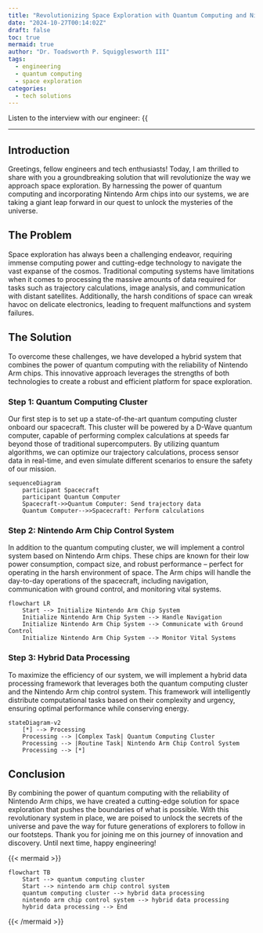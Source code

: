 ```yaml
---
title: "Revolutionizing Space Exploration with Quantum Computing and Nintendo Arm Chips"
date: "2024-10-27T00:14:02Z"
draft: false
toc: true
mermaid: true
author: "Dr. Toadsworth P. Squigglesworth III"
tags:
  - engineering
  - quantum computing
  - space exploration
categories:
  - tech solutions
---
```


Listen to the interview with our engineer: {{<audio src="https://s3.chaops.de/shitops/podcasts/revolutionizing-space-exploration-with-quantum-computing-and-nintendo-arm-chips.mp3" class="audio">}}

---

## Introduction

Greetings, fellow engineers and tech enthusiasts! Today, I am thrilled to share with you a groundbreaking solution that will revolutionize the way we approach space exploration. By harnessing the power of quantum computing and incorporating Nintendo Arm chips into our systems, we are taking a giant leap forward in our quest to unlock the mysteries of the universe.

## The Problem

Space exploration has always been a challenging endeavor, requiring immense computing power and cutting-edge technology to navigate the vast expanse of the cosmos. Traditional computing systems have limitations when it comes to processing the massive amounts of data required for tasks such as trajectory calculations, image analysis, and communication with distant satellites. Additionally, the harsh conditions of space can wreak havoc on delicate electronics, leading to frequent malfunctions and system failures.

## The Solution

To overcome these challenges, we have developed a hybrid system that combines the power of quantum computing with the reliability of Nintendo Arm chips. This innovative approach leverages the strengths of both technologies to create a robust and efficient platform for space exploration.

### Step 1: Quantum Computing Cluster

Our first step is to set up a state-of-the-art quantum computing cluster onboard our spacecraft. This cluster will be powered by a D-Wave quantum computer, capable of performing complex calculations at speeds far beyond those of traditional supercomputers. By utilizing quantum algorithms, we can optimize our trajectory calculations, process sensor data in real-time, and even simulate different scenarios to ensure the safety of our mission.

```mermaid
sequenceDiagram
    participant Spacecraft
    participant Quantum Computer
    Spacecraft->>Quantum Computer: Send trajectory data
    Quantum Computer-->>Spacecraft: Perform calculations
```

### Step 2: Nintendo Arm Chip Control System

In addition to the quantum computing cluster, we will implement a control system based on Nintendo Arm chips. These chips are known for their low power consumption, compact size, and robust performance – perfect for operating in the harsh environment of space. The Arm chips will handle the day-to-day operations of the spacecraft, including navigation, communication with ground control, and monitoring vital systems.

```mermaid
flowchart LR
    Start --> Initialize Nintendo Arm Chip System
    Initialize Nintendo Arm Chip System --> Handle Navigation
    Initialize Nintendo Arm Chip System --> Communicate with Ground Control
    Initialize Nintendo Arm Chip System --> Monitor Vital Systems
```

### Step 3: Hybrid Data Processing

To maximize the efficiency of our system, we will implement a hybrid data processing framework that leverages both the quantum computing cluster and the Nintendo Arm chip control system. This framework will intelligently distribute computational tasks based on their complexity and urgency, ensuring optimal performance while conserving energy.

```mermaid
stateDiagram-v2
    [*] --> Processing
    Processing --> |Complex Task| Quantum Computing Cluster
    Processing --> |Routine Task| Nintendo Arm Chip Control System
    Processing --> [*]
```

## Conclusion

By combining the power of quantum computing with the reliability of Nintendo Arm chips, we have created a cutting-edge solution for space exploration that pushes the boundaries of what is possible. With this revolutionary system in place, we are poised to unlock the secrets of the universe and pave the way for future generations of explorers to follow in our footsteps. Thank you for joining me on this journey of innovation and discovery. Until next time, happy engineering! 

{{< mermaid >}}
```mermaid
flowchart TB
    Start --> quantum computing cluster
    Start --> nintendo arm chip control system
    quantum computing cluster --> hybrid data processing
    nintendo arm chip control system --> hybrid data processing
    hybrid data processing --> End
```
{{< /mermaid >}}